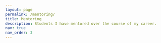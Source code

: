 ```yaml
---
layout: page
permalink: /mentoring/
title: Mentoring
description: Students I have mentored over the course of my career.
nav: true
nav_order: 3
---
```


